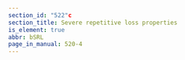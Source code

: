 ```yaml
---
section_id: "522"c
section_title: Severe repetitive loss properties
is_element: true
abbr: bSRL
page_in_manual: 520-4
---
```

